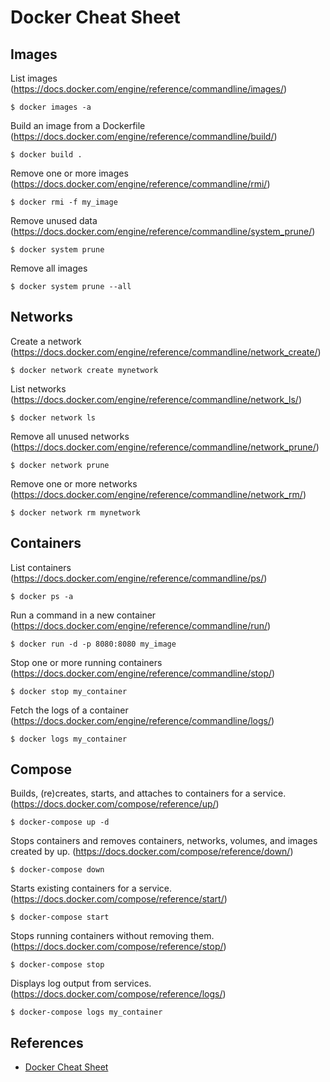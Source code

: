 # Docker Cheat Sheet

## Images

List images (https://docs.docker.com/engine/reference/commandline/images/)
```
$ docker images -a
```

Build an image from a Dockerfile (https://docs.docker.com/engine/reference/commandline/build/)
```
$ docker build .
```

Remove one or more images (https://docs.docker.com/engine/reference/commandline/rmi/)
```
$ docker rmi -f my_image
```

Remove unused data (https://docs.docker.com/engine/reference/commandline/system_prune/)
```
$ docker system prune
```

Remove all images
```
$ docker system prune --all
```

## Networks

Create a network (https://docs.docker.com/engine/reference/commandline/network_create/)
```
$ docker network create mynetwork
```

List networks (https://docs.docker.com/engine/reference/commandline/network_ls/)
```
$ docker network ls
```

Remove all unused networks (https://docs.docker.com/engine/reference/commandline/network_prune/)
```
$ docker network prune
```

Remove one or more networks (https://docs.docker.com/engine/reference/commandline/network_rm/)
```
$ docker network rm mynetwork
```

## Containers

List containers (https://docs.docker.com/engine/reference/commandline/ps/)
```
$ docker ps -a
```

Run a command in a new container (https://docs.docker.com/engine/reference/commandline/run/)
```
$ docker run -d -p 8080:8080 my_image
```

Stop one or more running containers (https://docs.docker.com/engine/reference/commandline/stop/)
```
$ docker stop my_container
```

Fetch the logs of a container (https://docs.docker.com/engine/reference/commandline/logs/)
```
$ docker logs my_container
```

## Compose

Builds, (re)creates, starts, and attaches to containers for a service. (https://docs.docker.com/compose/reference/up/)
```
$ docker-compose up -d
```

Stops containers and removes containers, networks, volumes, and images created by up. (https://docs.docker.com/compose/reference/down/)
```
$ docker-compose down
```

Starts existing containers for a service. (https://docs.docker.com/compose/reference/start/)
```
$ docker-compose start
```

Stops running containers without removing them. (https://docs.docker.com/compose/reference/stop/)
```
$ docker-compose stop
```

Displays log output from services. (https://docs.docker.com/compose/reference/logs/)
```
$ docker-compose logs my_container
```

## References

* [Docker Cheat Sheet](https://www.docker.com/sites/default/files/Docker_CheatSheet_08.09.2016_0.pdf)
